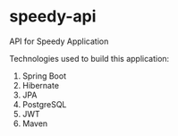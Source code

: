 # speedy-api
API for Speedy Application

Technologies used to build this application:

1) Spring Boot
2) Hibernate
3) JPA
4) PostgreSQL
5) JWT
6) Maven

